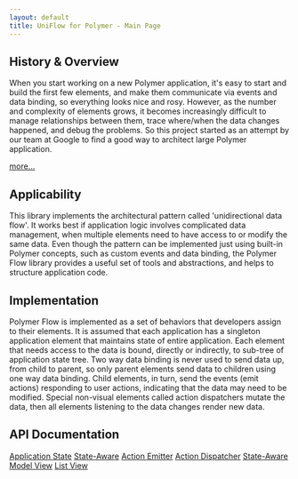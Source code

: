 ```yaml
---
layout: default
title: UniFlow for Polymer - Main Page
---
```

## History & Overview

When you start working on a new Polymer application, it's easy to start and build the first few elements, and make them communicate via events and data binding, so everything looks nice and rosy. However, as the number and complexity of elements grows, it becomes increasingly difficult to manage relationships between them, trace where/when the data changes happened, and debug the problems. So this project started as an attempt by our team at Google to find a good way to architect large Polymer application. 

[more...](overview.html)

## Applicability

This library implements the architectural pattern called 'unidirectional data flow'. It works best if application logic involves complicated data management, when multiple elements need to have access to or modify the same data. Even though the pattern can be implemented just using built-in Polymer concepts, such as custom events and data binding, the Polymer Flow library provides a useful set of tools and abstractions, and helps to structure application code.

## Implementation

Polymer Flow is implemented as a set of behaviors that developers assign to their elements. It is assumed that each application has a singleton application element that maintains state of entire application. Each element that needs access to the data is bound, directly or indirectly, to sub-tree of application state tree. Two way data binding is never used to send data up, from child to parent, so only parent elements send data to children using one way data binding. Child elements, in turn, send the events (emit actions) responding to user actions, indicating that the data may need to be modified. Special non-visual elements called action dispatchers mutate the data, then all elements listening to the data changes render new data. 

## API Documentation

[Application State](components/uniflow-polymer/#UniFlow.ApplicationState)
[State-Aware](components/uniflow-polymer/#UniFlow.StateAware)
[Action Emitter](components/uniflow-polymer/#UniFlow.ActionEmitter)
[Action Dispatcher](components/uniflow-polymer/#UniFlow.ActionDispatcher)
[State-Aware](components/uniflow-polymer/#UniFlow.StateAware)
[Model View](components/uniflow-polymer/#UniFlow.ModelView)
[List View](components/uniflow-polymer/#UniFlow.ListView)

